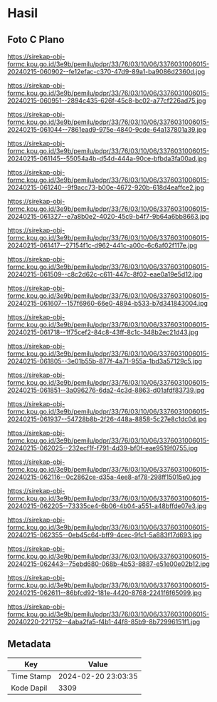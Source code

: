 # Hasil

## Foto C Plano

https://sirekap-obj-formc.kpu.go.id/3e9b/pemilu/pdpr/33/76/03/10/06/3376031006015-20240215-060902--fe12efac-c370-47d9-89a1-ba9086d2360d.jpg

https://sirekap-obj-formc.kpu.go.id/3e9b/pemilu/pdpr/33/76/03/10/06/3376031006015-20240215-060951--2894c435-626f-45c8-bc02-a77cf226ad75.jpg

https://sirekap-obj-formc.kpu.go.id/3e9b/pemilu/pdpr/33/76/03/10/06/3376031006015-20240215-061044--7861ead9-975e-4840-9cde-64a137801a39.jpg

https://sirekap-obj-formc.kpu.go.id/3e9b/pemilu/pdpr/33/76/03/10/06/3376031006015-20240215-061145--55054a4b-d54d-444a-90ce-bfbda3fa00ad.jpg

https://sirekap-obj-formc.kpu.go.id/3e9b/pemilu/pdpr/33/76/03/10/06/3376031006015-20240215-061240--9f9acc73-b00e-4672-920b-618d4eaffce2.jpg

https://sirekap-obj-formc.kpu.go.id/3e9b/pemilu/pdpr/33/76/03/10/06/3376031006015-20240215-061327--e7a8b0e2-4020-45c9-b4f7-9b64a6bb8663.jpg

https://sirekap-obj-formc.kpu.go.id/3e9b/pemilu/pdpr/33/76/03/10/06/3376031006015-20240215-061417--27154f1c-d962-441c-a00c-6c6af02f117e.jpg

https://sirekap-obj-formc.kpu.go.id/3e9b/pemilu/pdpr/33/76/03/10/06/3376031006015-20240215-061509--c8c2d62c-c611-447c-8f02-eae0a19e5d12.jpg

https://sirekap-obj-formc.kpu.go.id/3e9b/pemilu/pdpr/33/76/03/10/06/3376031006015-20240215-061607--157f6960-66e0-4894-b533-b7d341843004.jpg

https://sirekap-obj-formc.kpu.go.id/3e9b/pemilu/pdpr/33/76/03/10/06/3376031006015-20240215-061718--1f75cef2-84c8-43ff-8c1c-348b2ec21d43.jpg

https://sirekap-obj-formc.kpu.go.id/3e9b/pemilu/pdpr/33/76/03/10/06/3376031006015-20240215-061805--3e01b55b-877f-4a71-955a-1bd3a57129c5.jpg

https://sirekap-obj-formc.kpu.go.id/3e9b/pemilu/pdpr/33/76/03/10/06/3376031006015-20240215-061851--3a096276-6da2-4c3d-8863-d01afdf83739.jpg

https://sirekap-obj-formc.kpu.go.id/3e9b/pemilu/pdpr/33/76/03/10/06/3376031006015-20240215-061937--54728b8b-2f26-448a-8858-5c27e8c1dc0d.jpg

https://sirekap-obj-formc.kpu.go.id/3e9b/pemilu/pdpr/33/76/03/10/06/3376031006015-20240215-062025--232ecf1f-f791-4d39-bf0f-eae9519f0755.jpg

https://sirekap-obj-formc.kpu.go.id/3e9b/pemilu/pdpr/33/76/03/10/06/3376031006015-20240215-062116--0c2862ce-d35a-4ee8-af78-298ff15015e0.jpg

https://sirekap-obj-formc.kpu.go.id/3e9b/pemilu/pdpr/33/76/03/10/06/3376031006015-20240215-062205--73335ce4-6b06-4b04-a551-a48bffde07e3.jpg

https://sirekap-obj-formc.kpu.go.id/3e9b/pemilu/pdpr/33/76/03/10/06/3376031006015-20240215-062355--0eb45c64-bff9-4cec-9fc1-5a883f17d693.jpg

https://sirekap-obj-formc.kpu.go.id/3e9b/pemilu/pdpr/33/76/03/10/06/3376031006015-20240215-062443--75ebd680-068b-4b53-8887-e51e00e02b12.jpg

https://sirekap-obj-formc.kpu.go.id/3e9b/pemilu/pdpr/33/76/03/10/06/3376031006015-20240215-062611--86bfcd92-181e-4420-8768-2241f6f65099.jpg

https://sirekap-obj-formc.kpu.go.id/3e9b/pemilu/pdpr/33/76/03/10/06/3376031006015-20240220-221752--4aba2fa5-f4b1-44f8-85b9-8b72996151f1.jpg


## Metadata

| Key        | Value               |
| ---------- | ------------------- |
| Time Stamp | 2024-02-20 23:03:35 |
| Kode Dapil | 3309                |



